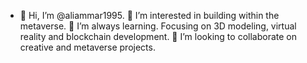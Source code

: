 - 👋 Hi, I’m @aliammar1995.
👀 I’m interested in building within the metaverse.
🌱 I’m always learning. Focusing on 3D modeling, virtual reality and blockchain development.
💞️ I’m looking to collaborate on creative and metaverse projects.

<!---
aliammar1995/aliammar1995 is a ✨ special ✨ repository because its `README.md` (this file) appears on your GitHub profile.
You can click the Preview link to take a look at your changes.
--->
